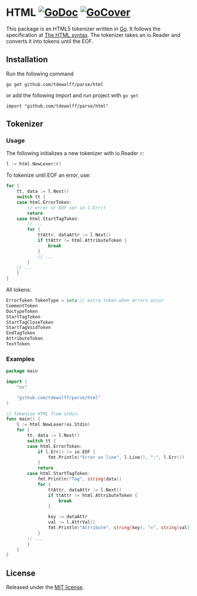 # HTML [![GoDoc](http://godoc.org/github.com/tdewolff/parse/html?status.svg)](http://godoc.org/github.com/tdewolff/parse/html) [![GoCover](http://gocover.io/_badge/github.com/tdewolff/parse/html)](http://gocover.io/github.com/tdewolff/parse/html)

This package is an HTML5 tokenizer written in [Go][1]. It follows the specification at [The HTML syntax](http://www.w3.org/TR/html5/syntax.html). The tokenizer takes an io.Reader and converts it into tokens until the EOF.

## Installation
Run the following command

	go get github.com/tdewolff/parse/html

or add the following import and run project with `go get`

	import "github.com/tdewolff/parse/html"

## Tokenizer
### Usage
The following initializes a new tokenizer with io.Reader `r`:
``` go
l := html.NewLexer(r)
```

To tokenize until EOF an error, use:
``` go
for {
	tt, data := l.Next()
	switch tt {
	case html.ErrorToken:
		// error or EOF set in l.Err()
		return
	case html.StartTagToken:
		// ...
		for {
			ttAttr, dataAttr := l.Next()
			if ttAttr != html.AttributeToken {
				break
			}
			// ...
		}
	// ...
	}
}
```

All tokens:
``` go
ErrorToken TokenType = iota // extra token when errors occur
CommentToken
DoctypeToken
StartTagToken
StartTagCloseToken
StartTagVoidToken
EndTagToken
AttributeToken
TextToken
```

### Examples
``` go
package main

import (
	"os"

	"github.com/tdewolff/parse/html"
)

// Tokenize HTML from stdin.
func main() {
	l := html.NewLexer(os.Stdin)
	for {
		tt, data := l.Next()
		switch tt {
		case html.ErrorToken:
			if l.Err() != io.EOF {
				fmt.Println("Error on line", l.Line(), ":", l.Err())
			}
			return
		case html.StartTagToken:
			fmt.Println("Tag", string(data))
			for {
				ttAttr, dataAttr := l.Next()
				if ttAttr != html.AttributeToken {
					break
				}

				key := dataAttr
				val := l.AttrVal()
				fmt.Println("Attribute", string(key), "=", string(val))
			}
		// ...
		}
	}
}
```

## License
Released under the [MIT license](https://github.com/tdewolff/parse/blob/master/LICENSE.md).

[1]: http://golang.org/ "Go Language"
